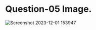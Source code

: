 # Question-05 Image.
![Screenshot 2023-12-01 153947](https://github.com/Khush0031/pw-skills-full-stack-web-dev-assignment-solution/assets/121889921/0c8baa1c-5a8b-4f82-87f3-ba4e9fbe9d87)
